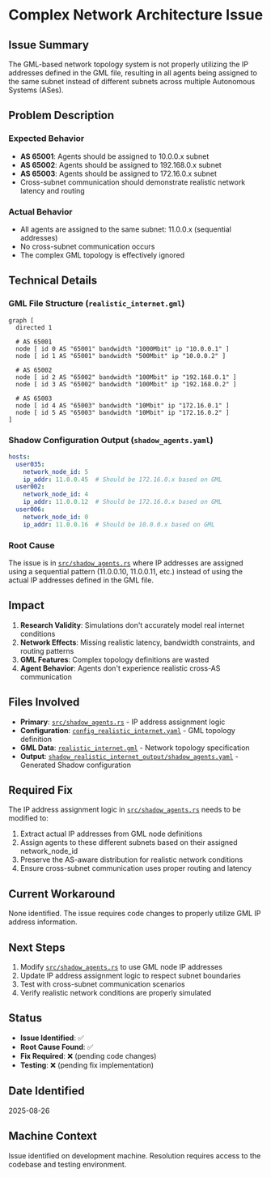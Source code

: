 # Complex Network Architecture Issue

## Issue Summary

The GML-based network topology system is not properly utilizing the IP addresses defined in the GML file, resulting in all agents being assigned to the same subnet instead of different subnets across multiple Autonomous Systems (ASes).

## Problem Description

### Expected Behavior
- **AS 65001**: Agents should be assigned to 10.0.0.x subnet
- **AS 65002**: Agents should be assigned to 192.168.0.x subnet  
- **AS 65003**: Agents should be assigned to 172.16.0.x subnet
- Cross-subnet communication should demonstrate realistic network latency and routing

### Actual Behavior
- All agents are assigned to the same subnet: 11.0.0.x (sequential addresses)
- No cross-subnet communication occurs
- The complex GML topology is effectively ignored

## Technical Details

### GML File Structure (`realistic_internet.gml`)
```gml
graph [
  directed 1
  
  # AS 65001
  node [ id 0 AS "65001" bandwidth "1000Mbit" ip "10.0.0.1" ]
  node [ id 1 AS "65001" bandwidth "500Mbit" ip "10.0.0.2" ]
  
  # AS 65002  
  node [ id 2 AS "65002" bandwidth "100Mbit" ip "192.168.0.1" ]
  node [ id 3 AS "65002" bandwidth "100Mbit" ip "192.168.0.2" ]
  
  # AS 65003
  node [ id 4 AS "65003" bandwidth "10Mbit" ip "172.16.0.1" ]
  node [ id 5 AS "65003" bandwidth "10Mbit" ip "172.16.0.2" ]
]
```

### Shadow Configuration Output (`shadow_agents.yaml`)
```yaml
hosts:
  user035:
    network_node_id: 5
    ip_addr: 11.0.0.45  # Should be 172.16.0.x based on GML
  user002:
    network_node_id: 4  
    ip_addr: 11.0.0.12  # Should be 172.16.0.x based on GML
  user006:
    network_node_id: 0
    ip_addr: 11.0.0.16  # Should be 10.0.0.x based on GML
```

### Root Cause
The issue is in [`src/shadow_agents.rs`](src/shadow_agents.rs) where IP addresses are assigned using a sequential pattern (11.0.0.10, 11.0.0.11, etc.) instead of using the actual IP addresses defined in the GML file.

## Impact

1. **Research Validity**: Simulations don't accurately model real internet conditions
2. **Network Effects**: Missing realistic latency, bandwidth constraints, and routing patterns
3. **GML Features**: Complex topology definitions are wasted
4. **Agent Behavior**: Agents don't experience realistic cross-AS communication

## Files Involved

- **Primary**: [`src/shadow_agents.rs`](src/shadow_agents.rs) - IP address assignment logic
- **Configuration**: [`config_realistic_internet.yaml`](config_realistic_internet.yaml) - GML topology definition
- **GML Data**: [`realistic_internet.gml`](realistic_internet.gml) - Network topology specification
- **Output**: [`shadow_realistic_internet_output/shadow_agents.yaml`](shadow_realistic_internet_output/shadow_agents.yaml) - Generated Shadow configuration

## Required Fix

The IP address assignment logic in [`src/shadow_agents.rs`](src/shadow_agents.rs) needs to be modified to:

1. Extract actual IP addresses from GML node definitions
2. Assign agents to these different subnets based on their assigned network_node_id
3. Preserve the AS-aware distribution for realistic network conditions
4. Ensure cross-subnet communication uses proper routing and latency

## Current Workaround

None identified. The issue requires code changes to properly utilize GML IP address information.

## Next Steps

1. Modify [`src/shadow_agents.rs`](src/shadow_agents.rs) to use GML node IP addresses
2. Update IP address assignment logic to respect subnet boundaries
3. Test with cross-subnet communication scenarios
4. Verify realistic network conditions are properly simulated

## Status

- **Issue Identified**: ✅
- **Root Cause Found**: ✅  
- **Fix Required**: ❌ (pending code changes)
- **Testing**: ❌ (pending fix implementation)

## Date Identified

2025-08-26

## Machine Context

Issue identified on development machine. Resolution requires access to the codebase and testing environment.